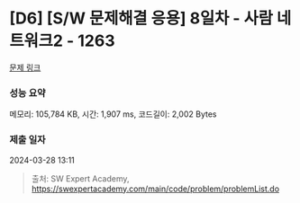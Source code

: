# [D6] [S/W 문제해결 응용] 8일차 - 사람 네트워크2 - 1263 

[문제 링크](https://swexpertacademy.com/main/code/problem/problemDetail.do?contestProbId=AV18P2B6Iu8CFAZN) 

### 성능 요약

메모리: 105,784 KB, 시간: 1,907 ms, 코드길이: 2,002 Bytes

### 제출 일자

2024-03-28 13:11



> 출처: SW Expert Academy, https://swexpertacademy.com/main/code/problem/problemList.do